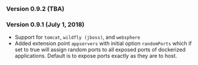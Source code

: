 ### Version 0.9.2 (TBA)

### Version 0.9.1 (July 1, 2018)

* Support for `tomcat`, `wildfly (jboss)`, and `websphere`
* Added extension point `appservers` with initial option `randomPorts` which if set to true will assign random ports to all exposed ports of dockerized applications. Default is to expose ports exactly as they are to host.
